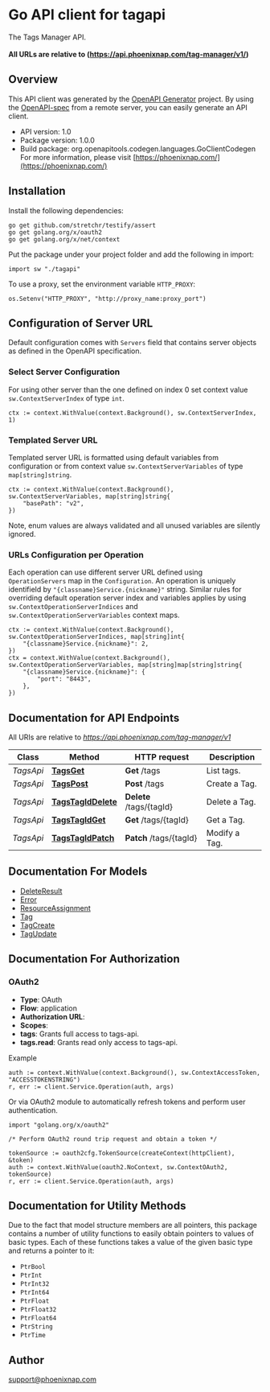 # Go API client for tagapi

The Tags Manager API. </br></br>**All URLs are relative to (https://api.phoenixnap.com/tag-manager/v1/)**

## Overview
This API client was generated by the [OpenAPI Generator](https://openapi-generator.tech) project.  By using the [OpenAPI-spec](https://www.openapis.org/) from a remote server, you can easily generate an API client.

- API version: 1.0
- Package version: 1.0.0
- Build package: org.openapitools.codegen.languages.GoClientCodegen
For more information, please visit [https://phoenixnap.com/](https://phoenixnap.com/)

## Installation

Install the following dependencies:

```shell
go get github.com/stretchr/testify/assert
go get golang.org/x/oauth2
go get golang.org/x/net/context
```

Put the package under your project folder and add the following in import:

```golang
import sw "./tagapi"
```

To use a proxy, set the environment variable `HTTP_PROXY`:

```golang
os.Setenv("HTTP_PROXY", "http://proxy_name:proxy_port")
```

## Configuration of Server URL

Default configuration comes with `Servers` field that contains server objects as defined in the OpenAPI specification.

### Select Server Configuration

For using other server than the one defined on index 0 set context value `sw.ContextServerIndex` of type `int`.

```golang
ctx := context.WithValue(context.Background(), sw.ContextServerIndex, 1)
```

### Templated Server URL

Templated server URL is formatted using default variables from configuration or from context value `sw.ContextServerVariables` of type `map[string]string`.

```golang
ctx := context.WithValue(context.Background(), sw.ContextServerVariables, map[string]string{
	"basePath": "v2",
})
```

Note, enum values are always validated and all unused variables are silently ignored.

### URLs Configuration per Operation

Each operation can use different server URL defined using `OperationServers` map in the `Configuration`.
An operation is uniquely identifield by `"{classname}Service.{nickname}"` string.
Similar rules for overriding default operation server index and variables applies by using `sw.ContextOperationServerIndices` and `sw.ContextOperationServerVariables` context maps.

```
ctx := context.WithValue(context.Background(), sw.ContextOperationServerIndices, map[string]int{
	"{classname}Service.{nickname}": 2,
})
ctx = context.WithValue(context.Background(), sw.ContextOperationServerVariables, map[string]map[string]string{
	"{classname}Service.{nickname}": {
		"port": "8443",
	},
})
```

## Documentation for API Endpoints

All URIs are relative to *https://api.phoenixnap.com/tag-manager/v1*

Class | Method | HTTP request | Description
------------ | ------------- | ------------- | -------------
*TagsApi* | [**TagsGet**](docs/TagsApi.md#tagsget) | **Get** /tags | List tags.
*TagsApi* | [**TagsPost**](docs/TagsApi.md#tagspost) | **Post** /tags | Create a Tag.
*TagsApi* | [**TagsTagIdDelete**](docs/TagsApi.md#tagstagiddelete) | **Delete** /tags/{tagId} | Delete a Tag.
*TagsApi* | [**TagsTagIdGet**](docs/TagsApi.md#tagstagidget) | **Get** /tags/{tagId} | Get a Tag.
*TagsApi* | [**TagsTagIdPatch**](docs/TagsApi.md#tagstagidpatch) | **Patch** /tags/{tagId} | Modify a Tag.


## Documentation For Models

 - [DeleteResult](docs/DeleteResult.md)
 - [Error](docs/Error.md)
 - [ResourceAssignment](docs/ResourceAssignment.md)
 - [Tag](docs/Tag.md)
 - [TagCreate](docs/TagCreate.md)
 - [TagUpdate](docs/TagUpdate.md)


## Documentation For Authorization



### OAuth2


- **Type**: OAuth
- **Flow**: application
- **Authorization URL**: 
- **Scopes**: 
 - **tags**: Grants full access to tags-api.
 - **tags.read**: Grants read only access to tags-api.

Example

```golang
auth := context.WithValue(context.Background(), sw.ContextAccessToken, "ACCESSTOKENSTRING")
r, err := client.Service.Operation(auth, args)
```

Or via OAuth2 module to automatically refresh tokens and perform user authentication.

```golang
import "golang.org/x/oauth2"

/* Perform OAuth2 round trip request and obtain a token */

tokenSource := oauth2cfg.TokenSource(createContext(httpClient), &token)
auth := context.WithValue(oauth2.NoContext, sw.ContextOAuth2, tokenSource)
r, err := client.Service.Operation(auth, args)
```


## Documentation for Utility Methods

Due to the fact that model structure members are all pointers, this package contains
a number of utility functions to easily obtain pointers to values of basic types.
Each of these functions takes a value of the given basic type and returns a pointer to it:

* `PtrBool`
* `PtrInt`
* `PtrInt32`
* `PtrInt64`
* `PtrFloat`
* `PtrFloat32`
* `PtrFloat64`
* `PtrString`
* `PtrTime`

## Author

support@phoenixnap.com

